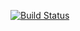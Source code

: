 [![Build Status](https://secure.travis-ci.org/kuzuha/multimeter.png)](http://travis-ci.org/kuzuha/multimeter)
